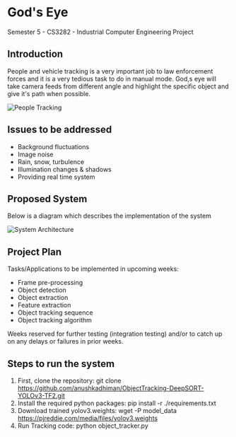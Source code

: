 # God's Eye
Semester 5 - CS3282 - Industrial Computer Engineering Project
## Introduction
People and vehicle tracking is a very important job to law enforcement forces and it is a very tedious task to do in manual mode. God,s eye will take camera feeds from different angle and highlight the specific object and give it's path when possible.

![People Tracking](https://hackster.imgix.net/uploads/attachments/656811/image22-1_dr1WmSq01g.jpg?auto=compress&w=900&h=675&fit=min&fm=jpg)

## Issues to be addressed
* Background fluctuations
* Image noise
* Rain, snow, turbulence
* Illumination changes & shadows
* Providing real time system

## Proposed System
Below is a diagram which describes the implementation of the system

![System Architecture](https://ars.els-cdn.com/content/image/1-s2.0-S1047320319300392-gr1.jpg)

## Project Plan
Tasks/Applications to be implemented in upcoming weeks:
* Frame pre-processing
* Object detection
* Object extraction
* Feature extraction
* Object tracking sequence
* Object tracking algorithm

Weeks reserved for further testing (integration testing) and/or to catch up on any delays or failures in prior weeks.

## Steps to run the system
1. First, clone the repository:
   git clone https://github.com/anushkadhiman/ObjectTracking-DeepSORT-YOLOv3-TF2.git
2. Install the required python packages:
   pip install -r ./requirements.txt
3. Download trained yolov3.weights:
   wget -P model_data https://pjreddie.com/media/files/yolov3.weights
4. Run Tracking code:
   python object_tracker.py


